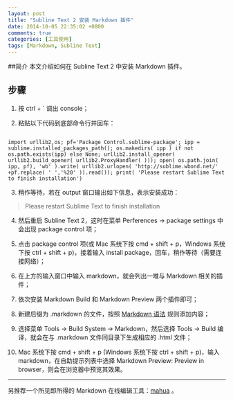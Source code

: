 ```yaml
---
layout: post
title: "Subline Text 2 安装 Markdown 插件"
date: 2014-10-05 22:35:02 +0800
comments: true
categories: [工具使用]
tags: [Markdown, Subline Text]
---
```

##简介
本文介绍如何在 Subline Text 2 中安装 Markdown 插件。
<!--more-->

## 步骤

1. 按 ctrl + ` 调出 console；  

2. 粘贴以下代码到底部命令行并回车：  
<code>
import urllib2,os; pf='Package Control.sublime-package'; ipp = sublime.installed_packages_path(); os.makedirs( ipp ) if not os.path.exists(ipp) else None; urllib2.install_opener( urllib2.build_opener( urllib2.ProxyHandler( ))); open( os.path.join( ipp, pf), 'wb' ).write( urllib2.urlopen( 'http://sublime.wbond.net/' +pf.replace( ' ','%20' )).read()); print( 'Please restart Sublime Text to finish installation')
</code>  

3. 稍作等待，若在 output 窗口输出如下信息，表示安装成功：  
> Please restart Sublime Text to finish installation   

4. 然后重启 Subline Text 2，这时在菜单 Perferences -> package settings 中会出现 package control 项；  

5. 点击 package control 项(或 Mac 系统下按 cmd + shift + p，Windows 系统下按 ctrl + shift + p)，接着输入 install package，回车，稍作等待（需要连接网络）；  

6. 在上方的输入窗口中输入 markdown，就会列出一堆与 Markdown 相关的插件；

7. 依次安装 Markdown Build 和 Markdown Preview 两个插件即可；

8. 新建后缀为 .markdown 的文件，按照 [Markdown 语法](http://wowubuntu.com/markdown/#blockquote) 规则添加内容；  

9. 选择菜单 Tools -> Build System -> Markdown，然后选择 Tools -> Build 编译，就会在与 .markdown 文件同目录下生成相应的 .html 文件；

10. Mac 系统下按 cmd + shift + p (Windows 系统下按 ctrl + shift + p)，输入 markdown，在自助提示列表中选择 Markdown Preview: Preview in browser，则会在浏览器中预览其效果。 

***
另推荐一个所见即所得的 Markdown 在线编辑工具：[mahua](http://mahua.jser.me/) 。

